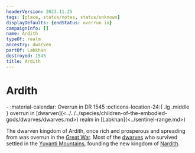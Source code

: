 ```yaml
---
headerVersion: 2023.11.25
tags: [place, status/notes, status/unknown]
displayDefaults: {endStatus: overrun in}
campaignInfo: []
name: Ardith
typeOf: realm
ancestry: dwarven
partOf: Labkhan
destroyed: 1545
title: Ardith
---
```

# Ardith
<div class="grid cards ext-narrow-margin ext-one-column" markdown>
-  
   :material-calendar: Overrun in DR 1545  
    :octicons-location-24:{ .lg .middle } overrun in [dwarven](<../../../species/children-of-the-embodied-gods/dwarves/dwarves.md>) realm in [Labkhan](<../sentinel-range.md>)  
</div>


The dwarven kingdom of Ardith, once rich and prosperous and spreading from was overrun in the [Great War](<../../../events/1500s/great-war.md>). Most of the [dwarves](<../../../species/children-of-the-embodied-gods/dwarves/dwarves.md>) who survived settled in the [Yuvanti Mountains](<../../greater-dunmar/yuvanti-mountains.md>), founding the new kingdom of [Nardith](<../../greater-dunmar/realms/nardith/nardith.md>).



